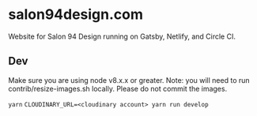 # salon94design.com

Website for Salon 94 Design running on Gatsby, Netlify, and Circle CI.

## Dev

Make sure you are using node v8.x.x or greater.
Note: you will need to run contrib/resize-images.sh locally. Please do not commit the images.

`yarn`
`CLOUDINARY_URL=<cloudinary account> yarn run develop`
